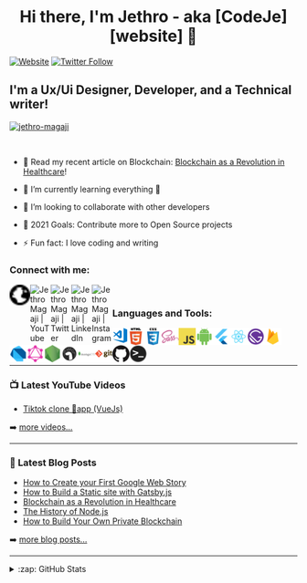 <h1 align="center"> Hi there, I'm Jethro - aka [CodeJe][website] 👋</h1>

[![Website](https://img.shields.io/website?label=Resume&style=for-the-badge&url=https%3A%2F%2Fgitconnected.com%2Fv1%2Fportfolio%2Fjethro-magaji)](https://gitconnected.com/v1/portfolio/jethro-magaji)
[![Twitter Follow](https://img.shields.io/twitter/follow/Real_Drjet?color=1DA1F2&logo=twitter&style=for-the-badge)](https://twitter.com/intent/follow?original_referer=https%3A%2F%2Fgithub.com%2FReal_Drjet&screen_name=Real_Drjet)

## I'm a Ux/Ui Designer, Developer, and a Technical writer!

<p align="left"> <a href="https://github.com/ryo-ma/github-profile-trophy"><img src="https://github-profile-trophy.vercel.app/?username=jethro-magaji" alt="jethro-magaji" /></a> </p>
</br>

- 🔭 Read my recent article on Blockchain: [Blockchain as a Revolution in Healthcare][Article]!

- 🌱 I’m currently learning everything 🤣

- 👯 I’m looking to collaborate with other developers

- 🥅 2021 Goals: Contribute more to Open Source projects

- ⚡ Fun fact: I love coding and writing


### Connect with me:

[<img align="left" alt="gitconnected.com/porfolio/jethro-magaji" width="36px" src="https://raw.githubusercontent.com/iconic/open-iconic/master/svg/globe.svg" />][website]
[<img align="left" alt="Jethro Magaji | YouTube" width="36px" src="https://cdn.jsdelivr.net/npm/simple-icons@v3/icons/facebook.svg" />][Facebook]
[<img align="left" alt="Jethro Magaji | Twitter" width="36px" src="https://cdn.jsdelivr.net/npm/simple-icons@v3/icons/twitter.svg" />][twitter]
[<img align="left" alt="Jethro Magaji | LinkedIn" width="36px" src="https://cdn.jsdelivr.net/npm/simple-icons@v3/icons/linkedin.svg" />][linkedin]
[<img align="left" alt="Jethro Magaji | Instagram" width="36px" src="https://cdn.jsdelivr.net/npm/simple-icons@v3/icons/instagram.svg" />][instagram]

<br />

### Languages and Tools:

<img align="left" alt="Visual Studio Code" width="26px" src="https://raw.githubusercontent.com/github/explore/80688e429a7d4ef2fca1e82350fe8e3517d3494d/topics/visual-studio-code/visual-studio-code.png"/>
<img align="left" alt="HTML5" width="30px" src="https://raw.githubusercontent.com/github/explore/80688e429a7d4ef2fca1e82350fe8e3517d3494d/topics/html/html.png"/>
<img align="left" alt="CSS3" width="30px" src="https://raw.githubusercontent.com/github/explore/80688e429a7d4ef2fca1e82350fe8e3517d3494d/topics/css/css.png"/>
<img align="left" alt="Sass" width="30px" src="https://raw.githubusercontent.com/github/explore/80688e429a7d4ef2fca1e82350fe8e3517d3494d/topics/sass/sass.png"/>
<img align="left" alt="JavaScript" width="30px" src="https://raw.githubusercontent.com/github/explore/80688e429a7d4ef2fca1e82350fe8e3517d3494d/topics/javascript/javascript.png"/>
<img align="left" alt="Terminal" width="30px" src="https://raw.githubusercontent.com/github/explore/80688e429a7d4ef2fca1e82350fe8e3517d3494d/topics/android/android.png"/>
<img align="left" alt="Terminal" width="30px" src="https://raw.githubusercontent.com/github/explore/80688e429a7d4ef2fca1e82350fe8e3517d3494d/topics/flutter/flutter.png"/>
<img align="left" alt="React" width="30px" src="https://raw.githubusercontent.com/github/explore/80688e429a7d4ef2fca1e82350fe8e3517d3494d/topics/react/react.png"/>
<img align="left" alt="Gatsby" width="30px" src="https://raw.githubusercontent.com/github/explore/e94815998e4e0713912fed477a1f346ec04c3da2/topics/gatsby/gatsby.png"/>
<img align="left" alt="Terminal" width="30px" src="https://raw.githubusercontent.com/github/explore/80688e429a7d4ef2fca1e82350fe8e3517d3494d/topics/firebase/firebase.png"/>
<img align="left" alt="Terminal" width="30px" src="https://raw.githubusercontent.com/github/explore/80688e429a7d4ef2fca1e82350fe8e3517d3494d/topics/dart/dart.png"/>
<img align="left" alt="GraphQL" width="30px" src="https://raw.githubusercontent.com/github/explore/80688e429a7d4ef2fca1e82350fe8e3517d3494d/topics/graphql/graphql.png"/>
<img align="left" alt="Node.js" width="30px" src="https://raw.githubusercontent.com/github/explore/80688e429a7d4ef2fca1e82350fe8e3517d3494d/topics/nodejs/nodejs.png"/>
<img align="left" alt="Deno" width="30px" src="https://raw.githubusercontent.com/github/explore/361e2821e2dea67711cde99c9c40ed357061cf27/topics/deno/deno.png"/>
<img align="left" alt="MongoDB" width="30px" src="https://raw.githubusercontent.com/github/explore/80688e429a7d4ef2fca1e82350fe8e3517d3494d/topics/mongodb/mongodb.png"/>
<img align="left" alt="Git" width="30px" src="https://raw.githubusercontent.com/github/explore/80688e429a7d4ef2fca1e82350fe8e3517d3494d/topics/git/git.png"/>
<img align="left" alt="GitHub" width="30px" src="https://raw.githubusercontent.com/github/explore/78df643247d429f6cc873026c0622819ad797942/topics/github/github.png"/>
<img align="left" alt="Terminal" width="30px" src="https://raw.githubusercontent.com/github/explore/80688e429a7d4ef2fca1e82350fe8e3517d3494d/topics/terminal/terminal.png"/>


<br />
<br />
<br />

---

### 📺 Latest YouTube Videos

<!-- YOUTUBE:START -->
- [Tiktok clone 📱app (VueJs)](https://youtu.be/fp_kLFOeW5I)

<!-- YOUTUBE:END -->

➡️ [more videos...](https://www.youtube.com/channel/UCg4JPP_yXUUUlolYzShiUJA)

---

### 📕 Latest Blog Posts

<!-- BLOG-POST-LIST:START -->
- [How to Create your First Google Web Story](https://www.section.io/engineering-education/creating-your-first-google-web-story/)
- [How to Build a Static site with Gatsby.js](https://www.section.io/engineering-education/how-to-build-astatic-site-with-gatsbyjs/)
- [Blockchain as a Revolution in Healthcare](https://www.section.io/engineering-education/blockchain-as-a-revolution-in-healthcare/)
- [The History of Node.js](https://www.section.io/engineering-education/history-of-nodejs/)
- [How to Build Your Own Private Blockchain](https://www.section.io/engineering-education/how-to-build-your-own-private-blockchain/)
<!-- BLOG-POST-LIST:END -->

➡️ [more blog posts...](https://www.section.io/engineering-education/authors/jethro-magaji/)

---


<details>
  <summary>:zap: GitHub Stats</summary>
  
  
  <p><img align="left" src="https://github-readme-stats.vercel.app/api/top-langs?username=jethro-magaji&show_icons=true&locale=en&layout=compact" alt="jethro-magaji" /></p>

  <p>&nbsp;<img align="center" src="https://github-readme-stats.vercel.app/api?username=jethro-magaji&show_icons=true&locale=en" alt="jethro-magaji" /></p>

  <p><img align="center" src="https://github-readme-streak-stats.herokuapp.com/?user=jethro-magaji&" alt="jethro-magaji" /></p>

</details>

[website]: https://gitconnected.com/v1/portfolio/jethro-magaji
[Article]: https://www.section.io/engineering-education/blockchain-as-a-revolution-in-healthcare/
[Facebook]: https://web.facebook.com/jethro.magaji/
[twitter]: https://twitter.com/Real_Drjet
[youtube]: https://youtube.com/Jethro-Magaji
[instagram]: https://instagram.com/real_drje
[linkedin]: https://linkedin.com/in/jethromagaji
